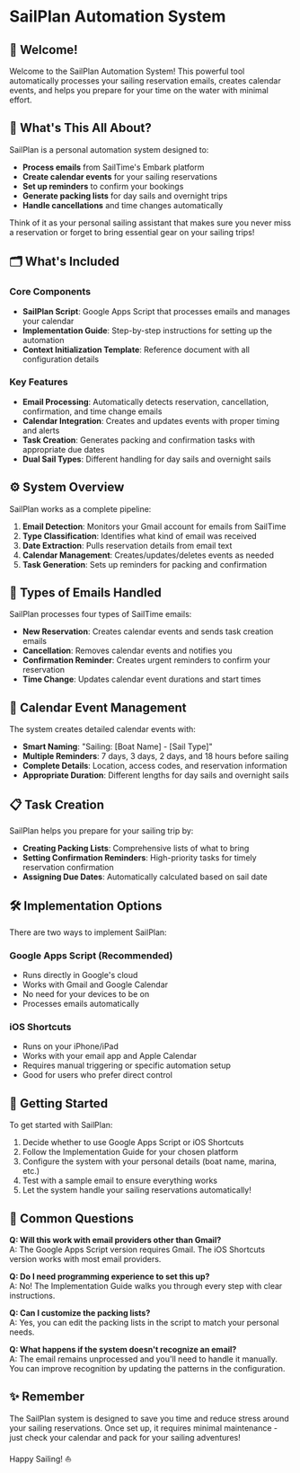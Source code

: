 # SailPlan Automation System

## 👋 Welcome!

Welcome to the SailPlan Automation System! This powerful tool automatically processes your sailing reservation emails, creates calendar events, and helps you prepare for your time on the water with minimal effort.

## 📝 What's This All About?

SailPlan is a personal automation system designed to:

- **Process emails** from SailTime's Embark platform
- **Create calendar events** for your sailing reservations
- **Set up reminders** to confirm your bookings
- **Generate packing lists** for day sails and overnight trips
- **Handle cancellations** and time changes automatically

Think of it as your personal sailing assistant that makes sure you never miss a reservation or forget to bring essential gear on your sailing trips!

## 🗂️ What's Included

### Core Components

- **SailPlan Script**: Google Apps Script that processes emails and manages your calendar
- **Implementation Guide**: Step-by-step instructions for setting up the automation
- **Context Initialization Template**: Reference document with all configuration details

### Key Features

- **Email Processing**: Automatically detects reservation, cancellation, confirmation, and time change emails
- **Calendar Integration**: Creates and updates events with proper timing and alerts
- **Task Creation**: Generates packing and confirmation tasks with appropriate due dates
- **Dual Sail Types**: Different handling for day sails and overnight sails

## ⚙️ System Overview

SailPlan works as a complete pipeline:

1. **Email Detection**: Monitors your Gmail account for emails from SailTime
2. **Type Classification**: Identifies what kind of email was received
3. **Date Extraction**: Pulls reservation details from email text
4. **Calendar Management**: Creates/updates/deletes events as needed
5. **Task Generation**: Sets up reminders for packing and confirmation

## 🔄 Types of Emails Handled

SailPlan processes four types of SailTime emails:

- **New Reservation**: Creates calendar events and sends task creation emails
- **Cancellation**: Removes calendar events and notifies you
- **Confirmation Reminder**: Creates urgent reminders to confirm your reservation
- **Time Change**: Updates calendar event durations and start times

## 📅 Calendar Event Management

The system creates detailed calendar events with:

- **Smart Naming**: "Sailing: [Boat Name] - [Sail Type]"
- **Multiple Reminders**: 7 days, 3 days, 2 days, and 18 hours before sailing
- **Complete Details**: Location, access codes, and reservation information
- **Appropriate Duration**: Different lengths for day sails and overnight sails

## 📋 Task Creation

SailPlan helps you prepare for your sailing trip by:

- **Creating Packing Lists**: Comprehensive lists of what to bring
- **Setting Confirmation Reminders**: High-priority tasks for timely reservation confirmation
- **Assigning Due Dates**: Automatically calculated based on sail date

## 🛠️ Implementation Options

There are two ways to implement SailPlan:

### Google Apps Script (Recommended)
- Runs directly in Google's cloud
- Works with Gmail and Google Calendar
- No need for your devices to be on
- Processes emails automatically

### iOS Shortcuts
- Runs on your iPhone/iPad
- Works with your email app and Apple Calendar
- Requires manual triggering or specific automation setup
- Good for users who prefer direct control

## 🚀 Getting Started

To get started with SailPlan:

1. Decide whether to use Google Apps Script or iOS Shortcuts
2. Follow the Implementation Guide for your chosen platform
3. Configure the system with your personal details (boat name, marina, etc.)
4. Test with a sample email to ensure everything works
5. Let the system handle your sailing reservations automatically!

## 🙋 Common Questions

**Q: Will this work with email providers other than Gmail?**  
A: The Google Apps Script version requires Gmail. The iOS Shortcuts version works with most email providers.

**Q: Do I need programming experience to set this up?**  
A: No! The Implementation Guide walks you through every step with clear instructions.

**Q: Can I customize the packing lists?**  
A: Yes, you can edit the packing lists in the script to match your personal needs.

**Q: What happens if the system doesn't recognize an email?**  
A: The email remains unprocessed and you'll need to handle it manually. You can improve recognition by updating the patterns in the configuration.

## ✨ Remember

The SailPlan system is designed to save you time and reduce stress around your sailing reservations. Once set up, it requires minimal maintenance - just check your calendar and pack for your sailing adventures!

Happy Sailing! ⛵